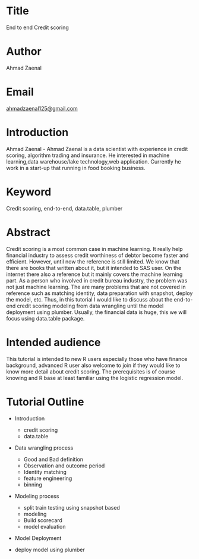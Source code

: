 # Title

End to end Credit scoring

# Author

Ahmad Zaenal

# Email

ahmadzaenal125@gmail.com


# Introduction

Ahmad Zaenal - Ahmad Zaenal is a data scientist with experience in credit scoring, algorithm trading and insurance. He interested in machine learning,data warehouse/lake technology,web application. Currently he work in a start-up that running in food booking business. 


# Keyword

Credit scoring, end-to-end, data.table, plumber


# Abstract

Credit scoring is a most common case in machine learning. It really help financial industry to assess credit worthiness of debtor become faster and efficient. However, until now the reference is still limited. We know that there are books that written about it, but it intended to SAS user. On the internet there also a reference but it mainly covers the machine learning part. As a person who involved in credit bureau industry, the problem was not just machine learning. The are many problems that are not covered in reference such as matching identity, data preparation with snapshot, deploy the model, etc. Thus, in this tutorial I would like to discuss about the end-to-end credit scoring modeling from data wrangling until the model deployment using plumber. Usually, the financial data is huge, this we will focus using data.table package. 

# Intended audience

This tutorial is intended to new R users especially those who have finance background, advanced R user also welcome to join if they would like to know more detail about credit scoring.
The prerequisites is of course knowing and R base at least familiar using the logistic regression model.


# Tutorial Outline

- Introduction
  * credit scoring 
  * data.table
  
- Data wrangling process
  * Good and Bad definition
  * Observation and outcome period
  * Identity matching
  * feature engineering
  * binning
  
- Modeling process
  * split train testing using snapshot based
  * modeling
  * Build scorecard
  * model evaluation
  
- Model Deployment
 * deploy model using plumber
  